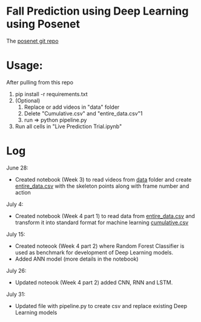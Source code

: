 # Fall Prediction using Deep Learning using Posenet

The [posenet git repo](https://github.com/rwightman/posenet-python)<br>

# Usage:
After pulling from this repo
1. pip install -r requirements.txt
1. (Optional) 
    1. Replace or add videos in "data" folder
    1. Delete "Cumulative.csv" and "entire_data.csv"1
    1. run => python pipeline.py
1. Run all cells in "Live Prediction Trial.ipynb"

# Log
June 28:
- Created notebook (Week 3) to read videos from [data](data) folder and create [entire_data.csv](entire_data.csv) with the skeleton points along with frame number and action

July 4:
- Created notebook (Week 4 part 1) to read data from [entire_data.csv](entire_data.csv) and transform it into standard format for machine learning [cumulative.csv](cumulative.csv)

July 15:
- Created noteook (Week 4 part 2) where Random Forest Classifier is used as benchmark for development of Deep Learning models.
- Added ANN model (more details in the notebook)

July 26:
- Updated noteook (Week 4 part 2) added CNN, RNN and LSTM.

July 31:
- Updated file with pipeline.py to create csv and replace existing Deep Learning models 
